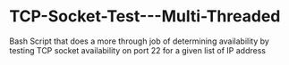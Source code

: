 # TCP-Socket-Test---Multi-Threaded
Bash Script that does a more through job of determining availability by testing TCP socket availability on port 22 for a given list of IP address
